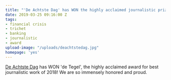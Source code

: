 ```yaml
---
title: "'De Achtste Dag' has WON the highly acclaimed journalistic prize, De Tegel!"
date: 2019-03-25 09:16:00 Z
tags:
- financial crisis
- trichet
- banking
- journalistic
- award
upload-image: "/uploads/deachtstedag.jpg"
homepage: 'yes'
---
```


[De Achtste Dag](https://vimeo.com/265987984) has WON 'de Tegel', the highly acclaimed award for best journalistic work of 2018! We are so immensely honored and proud.